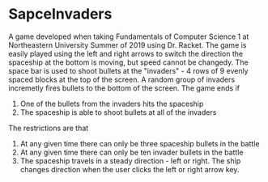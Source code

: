 # SapceInvaders
A game developed when taking Fundamentals of Computer Science 1 at Northeastern University Summer of 2019 using Dr. Racket.
The game is easily played using the left and right arrows to switch the direction the spaceship at the bottom is moving, but speed cannot be changedy. The space bar is used to shoot bullets at the "invaders" - 4 rows of 9 evenly spaced blocks at the top of the screen. A random group of invaders incremetly fires bullets to the bottom of the screen. 
The game ends if 
1. One of the bullets from the invaders hits the spaceship
2. The spaceship is able to shoot bullets at all of the invaders

The restrictions are that
1. At any given time there can only be three spaceship bullets in the battle
2. At any given time there can only be ten invader bullets in the battle
3. The spaceship travels in a steady direction - left or right. The ship changes direction when the user clicks the left or right arrow key.
